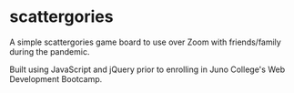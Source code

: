 # scattergories

A simple scattergories game board to use over Zoom with friends/family during the pandemic. 

Built using JavaScript and jQuery prior to enrolling in Juno College's Web Development Bootcamp.
